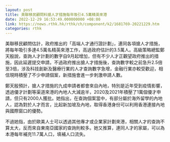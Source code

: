```yaml
---
layout: post
title: 美聯移民顧問料搶人才措施每年吸引4.5萬精英來港
date: 2022-12-29 16:53:49.000000000 +08:00
link: https://news.rthk.hk/rthk/ch/component/k2/1681769-20221229.htm
categories: rthk
---
```


美聯移民顧問估計，政府推出的「高端人才通行證計劃」，連同各項搶人才措施，將每年吸引多達4.5萬名精英來港工作，高過政府估計的3.5萬人。高級策略總監鄭天殷說，查詢人才計劃的數字自9月起增加，但有不少人才正觀望政府推出的措施，因此延遲提交申請，不過政府推出搶人才措施後，查詢數字較之前急升2.5倍至3倍，涉及科技創新及醫療行業的人才查詢數字急增，金融行業亦較受歡迎，相信現時積壓了不少申請個案，新措施會進一步刺激申請人數。

鄭天殷預計，搶人才措施的九成申請者都會來自內地，特別是近年受到疫情影響，透過優才計劃等渠道來港的內地人大減逾半，2020及2021年積壓了1萬個優才申請，但只有2000人獲批。她指出，在查詢個案當中，有部分屬於海外留學的內地人，認為對於人才而言，比起新加坡及內地，取得香港身份可以利用香港連接內地與國際窗口的優勢。

不過她指，由於歐美人士可以透過其他專才或企業家計劃來港，相關人才的查詢不算太大，反而來自東南亞國家的查詢則較多。她又推算，連同人才的家屬，可以為本港每年補充11.7萬人口，填補人口流失。
